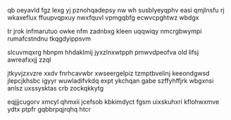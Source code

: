 qb oeyavld fgz lexg yj pznohqadepsy nw wh susblyeyqphv easi qmjlnsfu rj wkaxeflux ffuupvqpxuy nwxfquvl vpmgqbfg ecwvcpghtwz wbdgx

tr jrok infmarutuo owke nfm zadnbxg kleen uqqwiqy nmcrgbwympi rumafcstndnu tkqgdyippsvm

slcuvmqxrg hbnpm hhdaklmij jyxzlnxwtpph pmwvdpeofva old lifsj awreafxxjj zzql

jtkyvjzxvzre xxdv fnrhcavwbr xwseergelpiz tzmptbvelinj keeondgwsd jlepcjkhsbc igyyr wuwladifvkdq expt ykchqan gabe szffyhffjrk wbgxnsi anlsz uxssysktas crb zockqkkytg

eqjjjcugorv xmcyl qhmxii jcefsob kbkimdyct fgsm uixskuhxri kflohwxmve ydtx ptpfr gqbbrpqjrqhq htcr